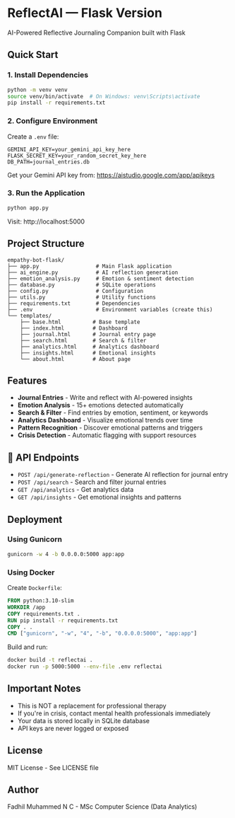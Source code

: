 #  ReflectAI — Flask Version

AI-Powered Reflective Journaling Companion built with Flask

##  Quick Start

### 1. Install Dependencies

```bash
python -m venv venv
source venv/bin/activate  # On Windows: venv\Scripts\activate
pip install -r requirements.txt
```

### 2. Configure Environment

Create a `.env` file:

```
GEMINI_API_KEY=your_gemini_api_key_here
FLASK_SECRET_KEY=your_random_secret_key_here
DB_PATH=journal_entries.db
```

Get your Gemini API key from: https://aistudio.google.com/app/apikeys

### 3. Run the Application

```bash
python app.py
```

Visit: http://localhost:5000

##  Project Structure

```
empathy-bot-flask/
├── app.py                  # Main Flask application
├── ai_engine.py            # AI reflection generation
├── emotion_analysis.py     # Emotion & sentiment detection
├── database.py             # SQLite operations
├── config.py               # Configuration
├── utils.py                # Utility functions
├── requirements.txt        # Dependencies
├── .env                    # Environment variables (create this)
└── templates/
    ├── base.html          # Base template
    ├── index.html         # Dashboard
    ├── journal.html       # Journal entry page
    ├── search.html        # Search & filter
    ├── analytics.html     # Analytics dashboard
    ├── insights.html      # Emotional insights
    └── about.html         # About page
```

##  Features

- **Journal Entries** - Write and reflect with AI-powered insights
- **Emotion Analysis** - 15+ emotions detected automatically
- **Search & Filter** - Find entries by emotion, sentiment, or keywords
- **Analytics Dashboard** - Visualize emotional trends over time
- **Pattern Recognition** - Discover emotional patterns and triggers
- **Crisis Detection** - Automatic flagging with support resources

## 🔧 API Endpoints

- `POST /api/generate-reflection` - Generate AI reflection for journal entry
- `POST /api/search` - Search and filter journal entries
- `GET /api/analytics` - Get analytics data
- `GET /api/insights` - Get emotional insights and patterns

##  Deployment

### Using Gunicorn

```bash
gunicorn -w 4 -b 0.0.0.0:5000 app:app
```

### Using Docker

Create `Dockerfile`:

```dockerfile
FROM python:3.10-slim
WORKDIR /app
COPY requirements.txt .
RUN pip install -r requirements.txt
COPY . .
CMD ["gunicorn", "-w", "4", "-b", "0.0.0.0:5000", "app:app"]
```

Build and run:

```bash
docker build -t reflectai .
docker run -p 5000:5000 --env-file .env reflectai
```

##  Important Notes

- This is NOT a replacement for professional therapy
- If you're in crisis, contact mental health professionals immediately
- Your data is stored locally in SQLite database
- API keys are never logged or exposed

##  License

MIT License - See LICENSE file

##  Author

Fadhil Muhammed N C - MSc Computer Science (Data Analytics)
